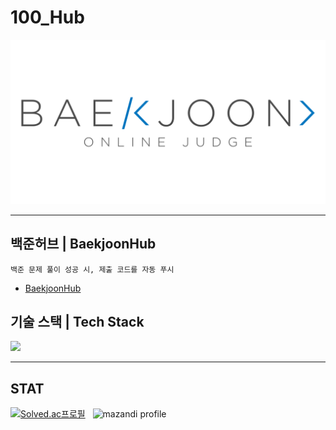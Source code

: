 # 100_Hub

<div align = "center">

![banner](img/BOJ-Logo.png)

</div>

---

## 백준허브 | BaekjoonHub

```
백준 문제 풀이 성공 시, 제출 코드를 자동 푸시
```
- [BaekjoonHub](https://github.com/BaekjoonHub/BaekjoonHub)


## 기술 스택 | Tech Stack


<a href = "https://skillicons.dev">
    <img src = "https://skillicons.dev/icons?i=py"/>
</a>

---

## STAT
[![Solved.ac프로필](http://mazassumnida.wtf/api/v2/generate_badge?boj=opal1031)](https://solved.ac/opal1031) &nbsp;
![mazandi profile](http://mazandi.herokuapp.com/api?handle=opal1031&theme=warm)